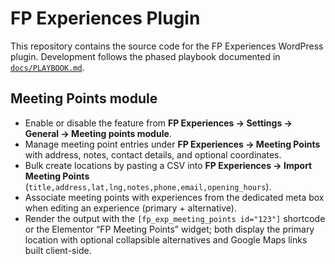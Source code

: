 # FP Experiences Plugin

This repository contains the source code for the FP Experiences WordPress plugin. Development follows the phased playbook documented in [`docs/PLAYBOOK.md`](docs/PLAYBOOK.md).

## Meeting Points module

* Enable or disable the feature from **FP Experiences → Settings → General → Meeting points module**.
* Manage meeting point entries under **FP Experiences → Meeting Points** with address, notes, contact details, and optional coordinates.
* Bulk create locations by pasting a CSV into **FP Experiences → Import Meeting Points** (`title,address,lat,lng,notes,phone,email,opening_hours`).
* Associate meeting points with experiences from the dedicated meta box when editing an experience (primary + alternative).
* Render the output with the `[fp_exp_meeting_points id="123"]` shortcode or the Elementor “FP Meeting Points” widget; both display the primary location with optional collapsible alternatives and Google Maps links built client-side.
